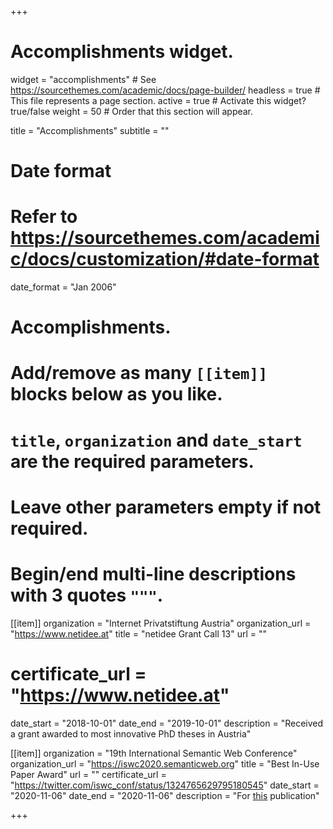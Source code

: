 +++
# Accomplishments widget.
widget = "accomplishments"  # See https://sourcethemes.com/academic/docs/page-builder/
headless = true  # This file represents a page section.
active = true  # Activate this widget? true/false
weight = 50  # Order that this section will appear.

title = "Accomplish&shy;ments"
subtitle = ""

# Date format
#   Refer to https://sourcethemes.com/academic/docs/customization/#date-format
date_format = "Jan 2006"

# Accomplishments.
#   Add/remove as many `[[item]]` blocks below as you like.
#   `title`, `organization` and `date_start` are the required parameters.
#   Leave other parameters empty if not required.
#   Begin/end multi-line descriptions with 3 quotes `"""`.

[[item]]
  organization = "Internet Privatstiftung Austria"
  organization_url = "https://www.netidee.at"
  title = "netidee Grant Call 13"
  url = ""
  # certificate_url = "https://www.netidee.at"
  date_start = "2018-10-01"
  date_end = "2019-10-01"
  description = "Received a grant awarded to most innovative PhD theses in Austria"

  [[item]]
  organization = "19th International Semantic Web Conference"
  organization_url = "https://iswc2020.semanticweb.org"
  title = "Best In-Use Paper Award"
  url = ""
  certificate_url = "https://twitter.com/iswc_conf/status/1324765629795180545"
  date_start = "2020-11-06"
  date_end = "2020-11-06"
  description = "For [this](publication/simseketal2020) publication"

+++
